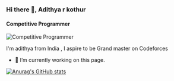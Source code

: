 ### Hi there 👋, Adithya r kothur 
#### Competitive Programmer 
![Competitive Programmer ](https://media-exp1.licdn.com/dms/image/C5616AQHco-2zAX6mWg/profile-displaybackgroundimage-shrink_350_1400/0/1648737761319?e=1660176000&v=beta&t=9jpjNxXusGHLcW2lFm7LdSrrm6qc2vzz_ZMhQnjbZ1Y)

I'm adithya from India , I aspire to be Grand master on Codeforces

- 🔭 I’m currently working on this page. 











[![Anurag's GitHub stats](https://github-readme-stats.vercel.app/api?username=adithya-r-kothur)](https://github.com/anuraghazra/github-readme-stats)


